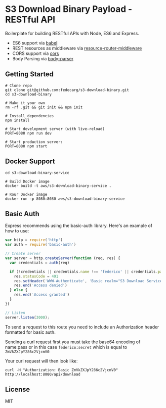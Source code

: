 # S3 Download Binary Payload - RESTful API

Boilerplate for building RESTful APIs with Node, ES6 and Express.

* ES6 support via [babel](https://babeljs.io)
* REST resources as middleware via [resource-router-middleware](https://github.com/developit/resource-router-middleware)
* CORS support via [cors](https://github.com/troygoode/node-cors)
* Body Parsing via [body-parser](https://github.com/expressjs/body-parser)


## Getting Started

```
# Clone repo
git clone git@github.com:fedecarg/s3-download-binary.git
cd s3-download-binary

# Make it your own
rm -rf .git && git init && npm init

# Install dependencies
npm install

# Start development server (with live-reload)
PORT=8080 npm run dev

# Start production server:
PORT=8080 npm start
```

## Docker Support

```
cd s3-download-binary-service

# Build Docker image
docker build -t aws/s3-download-binary-service .

# Rour Docker image
docker run -p 8080:8080 aws/s3-download-binary-service
```

## Basic Auth

Express recommends using the basic-auth library. Here's an example of how to use:

```js
var http = require('http')
var auth = require('basic-auth')

// Create server
var server = http.createServer(function (req, res) {
  var credentials = auth(req)

  if (!credentials || credentials.name !== 'federico' || credentials.pass !== 'secret') {
    res.statusCode = 401
    res.setHeader('WWW-Authenticate', 'Basic realm="S3 Download Service"')
    res.end('Access denied')
  } else {
    res.end('Access granted')
  }
})

// Listen
server.listen(3000);
```

To send a request to this route you need to include an Authorization header formatted for basic auth.

Sending a curl request first you must take the base64 encoding of name:pass or in this case `federico:secret` which is equal to `ZmVkZXJpY286c2VjcmV0`

Your curl request will then look like:
```
curl -H "Authorization: Basic ZmVkZXJpY286c2VjcmV0" http://localhost:8080/api/download
```

## License

MIT
